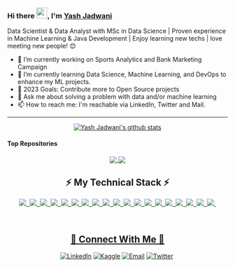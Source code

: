 <!-- [![Hello programmer Welcome to my profile](https://img.shields.io/badge/Hello,developer!-Welcome%20to%20my%20profile<3-FF6666.svg?style=flat&logo=github)](https://github.com/yashjadwani) -->

### Hi there <img src="https://media.giphy.com/media/hvRJCLFzcasrR4ia7z/giphy.gif" width="25px">, I'm [Yash Jadwani](https://www.linkedin.com/in/yash-jadwani/) 

Data Scientist & Data Analyst with MSc in Data Science | Proven experience in Machine Learning & Java Development | Enjoy learning new techs | love meeting new people! 😊

- 🔭 I’m currently working on Sports Analytics and Bank Marketing Campaign 
- 🌱 I’m currently learning Data Science, Machine Learning, and DevOps to enhance my ML projects. 
- 🥅 2023 Goals: Contribute more to Open Source projects
- 💬 Ask me about solving a problem with data and/or machine learning
- 📫 How to reach me: I'm reachable via LinkedIn, Twitter and Mail.
<!--- ⚡ Fun fact: -->

---
<div align="center">
    <a href="https://github.com/yashjadwani">
    <img align="center" src=https://github-readme-stats.vercel.app/api?username=yashjadwani&show_icons=true&hide=issues&theme=buefy&count_private=true" alt="Yash Jadwani's github stats" />
    </a>
</div>

#### Top Repositories

<div align="Center">
<a href="https://github.com/yashjadwani/New-Ranking-system-for-T20-cricket">
  <img align="center" src="https://github-readme-stats.vercel.app/api/pin/?username=yashjadwani&repo=New-Ranking-system-for-T20-cricket&theme=buefy" />
</a>
<a href="https://github.com/yashjadwani/Car_Insuarance_claim_prediction">
  <img align="center" src="https://github-readme-stats.vercel.app/api/pin/?username=yashjadwani&repo=Customer-churn&theme=buefy" />
</a>
      </div>
      
<div align="center">
    <h2>⚡ My Technical Stack ⚡</h2>
    <p><a href="https://github.com/yashjadwani">
    <img src="https://img.shields.io/badge/-python-informational?style=for-the-badge&logo=python&color=4A3677">&nbsp;
    <img src="https://img.shields.io/badge/-R-informational?style=for-the-badge&logo=r&color=4A3677">&nbsp;
    <img src="https://img.shields.io/badge/-Java-informational?style=for-the-badge&logo=java&color=4A3677">&nbsp;
    <img src="https://img.shields.io/badge/MySQL-informational?style=for-the-badge&logo=mysql&color=4A3677">&nbsp;
    <img src="https://img.shields.io/badge/-Machine%20Learning-informational?style=for-the-badge&logo=machine-learning&color=4A3677">&nbsp;
    <img src="https://img.shields.io/badge/-Data%20Analysis-informational?style=for-the-badge&logo=data&color=4A3677">&nbsp;
    <img src="https://img.shields.io/badge/-Data%20Wrangling-informational?style=for-the-badge&logo=data-wrangling&color=4A3677">&nbsp;
    <img src="https://img.shields.io/badge/-Data%20Visualization-informational?style=for-the-badge&logo=data-visualization&color=4A3677">&nbsp;
    <img src="https://img.shields.io/badge/-Power%20BI-informational?style=for-the-badge&logo=power-bi&color=4A3677">&nbsp;
    <img src="https://img.shields.io/badge/-tableau-informational?style=for-the-badge&logo=tableau&color=4A3677">&nbsp;
    <img src="https://img.shields.io/badge/-Excel-informational?style=for-the-badge&logo=microsoft-excel&color=4A3677">&nbsp;
    <img src="https://img.shields.io/badge/-R%20Studio-informational?style=for-the-badge&logo=rstudio&color=4A3677">&nbsp;
    <img src="https://img.shields.io/badge/-Jupyter-informational?style=for-the-badge&logo=jupyter&color=4A3677">&nbsp;
    <img src="https://img.shields.io/badge/-REST%20API-informational?style=for-the-badge&logo=rest-api&color=4A3677">&nbsp;
    <img src="https://img.shields.io/badge/-Web%20Scraping-informational?style=for-the-badge&logo=web-scraper&color=4A3677">&nbsp;
    <img src="https://img.shields.io/badge/-JavaScript-informational?style=for-the-badge&logo=javascript&color=4A3677">&nbsp;
    <img src="https://img.shields.io/badge/-flask-informational?style=for-the-badge&logo=flask&color=4A3677">&nbsp;
    <img src="https://img.shields.io/badge/AWS-informational?style=for-the-badge&logo=amazon&color=4A3677">&nbsp;
    <img src="https://img.shields.io/badge/Git-informational?style=for-the-badge&logo=git&color=4A3677">&nbsp;
    
</div>
<br />

<div align="center">
    <h2>🤝 Connect With Me 🤝</h2>
    <p><a href="https://www.linkedin.com/in/yash-jadwani" target="_blank"><img alt="LinkedIn" src="https://img.shields.io/badge/LinkedIn-%230077B5.svg?&style=for-the-badge&logo=linkedin&logoColor=white"/></a>&nbsp;<a href="https://www.kaggle.com/yashjadwani" target="_blank"><img alt="Kaggle" src="https://img.shields.io/badge/Kaggle-%2320BEFF.svg?&style=for-the-badge&logo=kaggle&logoColor=white"/></a>&nbsp;<a href="mailto:yash.jadwani1998@gmail.com"><img alt="Email" src="https://img.shields.io/badge/Email-%23D14836.svg?&style=for-the-badge&logo=Gmail&logoColor=white"/></a>&nbsp;<a href="https://twitter.com/soberlysavage" target="_blank"><img alt="Twitter" src="https://img.shields.io/badge/Twitter-%231DA1F2.svg?&style=for-the-badge&logo=Twitter&logoColor=white"/></a>&nbsp;
</div>

